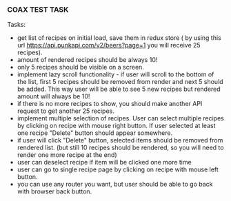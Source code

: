 ### COAX TEST TASK

Tasks:
- get list of recipes on initial load, save them in redux store ( by using this url
https://api.punkapi.com/v2/beers?page=1 you will receive 25 recipes).
- amount of rendered recipes should be always 10!
- only 5 recipes should be visible on a screen.
- implement lazy scroll functionality - if user will scroll to the bottom of the list, first 5 recipes should be removed from
render and next 5 should be added. This way user will be able to see 5 new recipes but rendered amount will always
be 10!
- if there is no more recipes to show, you should make another API request to get another 25 recipes.
- implement multiple selection of recipes. User can select multiple recipes by clicking on recipe with mouse right
button. If user selected at least one recipe "Delete" button should appear somewhere.
- if user will click "Delete" button, selected items should be removed from rendered list. (but still 10 recipes should be
rendered, so you will need to render one more recipe at the end)
- user can deselect recipe if item will be clicked one more time
- user can go to single recipe page by clicking on recipe with mouse left button.
- you can use any router you want, but user should be able to go back with browser back button.
